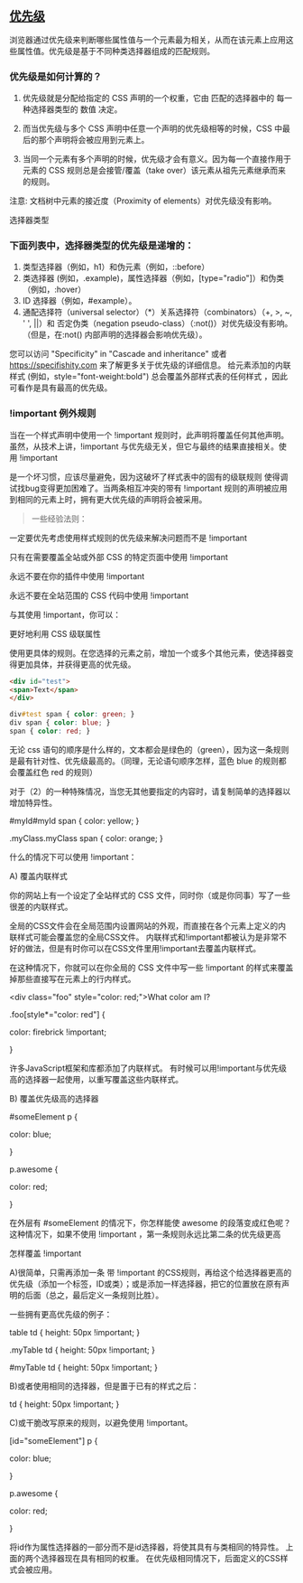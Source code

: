 ## [优先级]()

浏览器通过优先级来判断哪些属性值与一个元素最为相关，从而在该元素上应用这些属性值。优先级是基于不同种类选择器组成的匹配规则。

### 优先级是如何计算的？
1. 优先级就是分配给指定的 CSS 声明的一个权重，它由 匹配的选择器中的 每一种选择器类型的 数值 决定。

2. 而当优先级与多个 CSS 声明中任意一个声明的优先级相等的时候，CSS 中最后的那个声明将会被应用到元素上。
3. 当同一个元素有多个声明的时候，优先级才会有意义。因为每一个直接作用于元素的 CSS 规则总是会接管/覆盖（take over）该元素从祖先元素继承而来的规则。

注意: 文档树中元素的接近度（Proximity of elements）对优先级没有影响。

选择器类型

### 下面列表中，选择器类型的优先级是递增的：
1. 类型选择器（例如，h1）和伪元素（例如，::before）
2. 类选择器 (例如，.example)，属性选择器（例如，[type="radio"]）和伪类（例如，:hover）
3. ID 选择器（例如，#example）。
4. 通配选择符（universal selector）（*）关系选择符（combinators）（+, >, ~, ' ', ||）和 否定伪类（negation pseudo-class）（:not()）对优先级没有影响。（但是，在:not() 内部声明的选择器会影响优先级）。

您可以访问 "Specificity" in "Cascade and inheritance" 或者 https://specifishity.com 来了解更多关于优先级的详细信息。
给元素添加的内联样式 (例如，style="font-weight:bold") 总会覆盖外部样式表的任何样式 ，因此可看作是具有最高的优先级。

### !important 例外规则

当在一个样式声明中使用一个 !important 规则时，此声明将覆盖任何其他声明。虽然，从技术上讲，!important 与优先级无关，但它与最终的结果直接相关。使用 !important

是一个坏习惯，应该尽量避免，因为这破坏了样式表中的固有的级联规则 使得调试找bug变得更加困难了。当两条相互冲突的带有 !important 规则的声明被应用到相同的元素上时，拥有更大优先级的声明将会被采用。



>  一些经验法则：

一定要优先考虑使用样式规则的优先级来解决问题而不是 !important

只有在需要覆盖全站或外部 CSS 的特定页面中使用 !important

永远不要在你的插件中使用 !important

永远不要在全站范围的 CSS 代码中使用 !important

与其使用 !important，你可以：



更好地利用 CSS 级联属性

使用更具体的规则。在您选择的元素之前，增加一个或多个其他元素，使选择器变得更加具体，并获得更高的优先级。
```html
<div id="test">
<span>Text</span>
</div>
```
```css
div#test span { color: green; }
div span { color: blue; }
span { color: red; }
```
无论 css 语句的顺序是什么样的，文本都会是绿色的（green），因为这一条规则是最有针对性、优先级最高的。（同理，无论语句顺序怎样，蓝色 blue 的规则都会覆盖红色 red 的规则）



对于（2）的一种特殊情况，当您无其他要指定的内容时，请复制简单的选择器以增加特异性。

\#myId#myId span { color: yellow; }

.myClass.myClass span { color: orange; }

什么的情况下可以使用 !important：

A) 覆盖内联样式

你的网站上有一个设定了全站样式的 CSS 文件，同时你（或是你同事）写了一些很差的内联样式。



全局的CSS文件会在全局范围内设置网站的外观，而直接在各个元素上定义的内联样式可能会覆盖您的全局CSS文件。 内联样式和!important都被认为是非常不好的做法，但是有时你可以在CSS文件里用!important去覆盖内联样式。



在这种情况下，你就可以在你全局的 CSS 文件中写一些 !important 的样式来覆盖掉那些直接写在元素上的行内样式。



<div class="foo" style="color: red;">What color am I?</div>

.foo[style*="color: red"] {

color: firebrick !important;

}

许多JavaScript框架和库都添加了内联样式。 有时候可以用!important与优先级高的选择器一起使用，以重写覆盖这些内联样式。



B) 覆盖优先级高的选择器

\#someElement p {

color: blue;

}



p.awesome {

color: red;

}

在外层有 #someElement 的情况下，你怎样能使 awesome 的段落变成红色呢？这种情况下，如果不使用 !important ，第一条规则永远比第二条的优先级更高



怎样覆盖 !important

A)很简单，只需再添加一条 带 !important 的CSS规则，再给这个给选择器更高的优先级（添加一个标签，ID或类）；或是添加一样选择器，把它的位置放在原有声明的后面（总之，最后定义一条规则比胜）。



一些拥有更高优先级的例子：



table td { height: 50px !important; }

.myTable td { height: 50px !important; }

\#myTable td { height: 50px !important; }

B)或者使用相同的选择器，但是置于已有的样式之后：



td { height: 50px !important; }

C)或干脆改写原来的规则，以避免使用 !important。



[id="someElement"] p {

color: blue;

}



p.awesome {

color: red;

}

将id作为属性选择器的一部分而不是id选择器，将使其具有与类相同的特异性。 上面的两个选择器现在具有相同的权重。 在优先级相同情况下，后面定义的CSS样式会被应用。
```